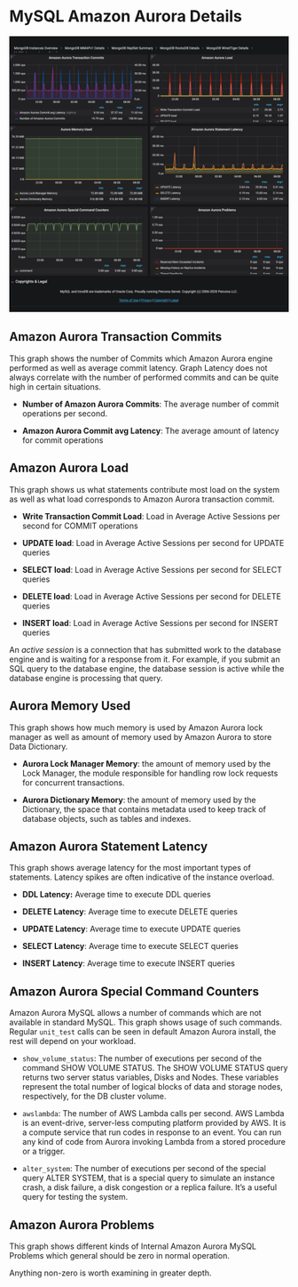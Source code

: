 # MySQL Amazon Aurora Details

![!image](../../_images/PMM_MySQL_Amazon_Aurora_Details_full.jpg)

## Amazon Aurora Transaction Commits

This graph shows the number of Commits which Amazon Aurora engine performed as well as average commit latency. Graph Latency does not always correlate with the number of performed commits and can be quite high in certain situations.

* **Number of Amazon Aurora Commits**: The average number of commit operations per second.

* **Amazon Aurora Commit avg Latency**: The average amount of latency for commit operations

## Amazon Aurora Load

This graph shows us what statements contribute most load on the system as well as what load corresponds to Amazon Aurora transaction commit.

* **Write Transaction Commit Load**: Load in Average Active Sessions per second for COMMIT operations

* **UPDATE load**: Load in Average Active Sessions per second for UPDATE queries

* **SELECT load**: Load in Average Active Sessions per second for SELECT queries

* **DELETE load**: Load in Average Active Sessions per second for DELETE queries

* **INSERT load**: Load in Average Active Sessions per second for INSERT queries

An *active session* is a connection that has submitted work to the database engine and is waiting for a response from it. For example, if you submit an SQL query to the database engine, the database session is active while the database engine is processing that query.

## Aurora Memory Used

This graph shows how much memory is used by Amazon Aurora lock manager as well as amount of memory used by Amazon Aurora to store Data Dictionary.

* **Aurora Lock Manager Memory**: the amount of memory used by the Lock Manager, the module responsible for handling row lock requests for concurrent transactions.

* **Aurora Dictionary Memory**: the amount of memory used by the Dictionary, the space that contains metadata used to keep track of database objects, such as tables and indexes.

## Amazon Aurora Statement Latency

This graph shows average latency for the most important types of statements. Latency spikes are often indicative of the instance overload.

* **DDL Latency:** Average time to execute DDL queries

* **DELETE Latency**: Average time to execute DELETE queries

* **UPDATE Latency**: Average time to execute UPDATE queries

* **SELECT Latency**: Average time to execute SELECT queries

* **INSERT Latency**: Average time to execute INSERT queries

## Amazon Aurora Special Command Counters

Amazon Aurora MySQL allows a number of commands which are not available in standard MySQL. This graph shows usage of such commands.  Regular `unit_test` calls can be seen in default Amazon Aurora install, the rest will depend on your workload.

* `show_volume_status`: The number of executions per second of the command SHOW VOLUME STATUS. The SHOW VOLUME STATUS query returns two server status variables, Disks and Nodes. These variables represent the total number of logical blocks of data and storage nodes, respectively, for the DB cluster volume.

* `awslambda`: The number of AWS Lambda calls per second. AWS Lambda is an event-drive, server-less computing platform provided by AWS. It is a compute service that run codes in response to an event. You can run any kind of code from Aurora invoking Lambda from a stored procedure or a trigger.

* `alter_system`: The number of executions per second of the special query ALTER SYSTEM, that is a special query to simulate an instance crash, a disk failure, a disk congestion or a replica failure. It’s a useful query for testing the system.

## Amazon Aurora Problems

This graph shows different kinds of Internal Amazon Aurora MySQL Problems which general should be zero in normal operation.

Anything non-zero is worth examining in greater depth.
